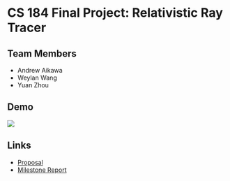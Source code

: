 # CS 184 Final Project: Relativistic Ray Tracer

## Team Members

- Andrew Aikawa
- Weylan Wang
- Yuan Zhou

## Demo

[![](images/batch1.gif)](images/batch1.gif)

## Links

- [Proposal](proposal)
- [Milestone Report](milestone)
